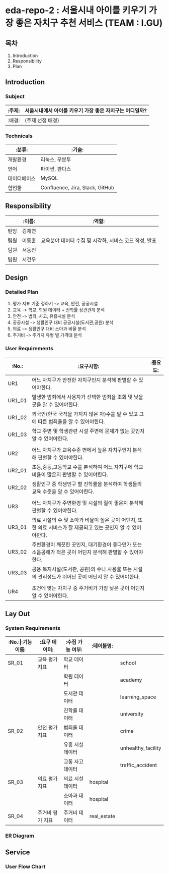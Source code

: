 # eda-repo-2 : 서울시내 아이를 키우기 가장 좋은 자치구 추천 서비스 (TEAM : I.GU)

## 목차
1. Introduction
2. Responsibility
3. Plan

## Introduction
### Subject
|:주제:|서울시내에서 아이를 키우기 가장 좋은 자치구는 어디일까?|
|---|-------------------------------|
|:배경:|(주제 선정 배경)|

### Technicals
|:분류:|:기술:|
|----|---------------------------|
|개발환경|리눅스, 우분투|
|언어|파이썬, 판다스|
|데이터베이스|MySQL|
|협업툴|Confluence, Jira, Slack, GitHub|

## Responsibility
||:이름:|:역할:|
|--|---|---------------------------------|
|틴방|김채연||
|팀원|이동훈|교육분야 데이터 수집 및 시각화, 서비스 코드 작성, 발표|
|팀원|서동진||
|팀원|서건우||

## Design

### Detailed Plan
1. 평가 지표 기준 정하기 -> 교육, 안전, 공공시설
2. 교육 -> 학교, 학원 데이터 + 진학률 상관관계 분석
3. 안전 -> 범죄, 사고, 유흥시설 분석
4. 공공시설 -> 생활인구 대비 공공시설(도서관,공원) 분석
5. 의료 -> 생활인구 대비 소아과 비율 분석
6. 주거비 -> 주거지 유형 별 가격대 분석

### User Requirements
|:No.:|:요구사항:|:중요도:|
|----|----------------------------------------------|--|
|UR1|어느 자치구가 안전한 자치구인지 분석해 판별할 수 있어야한다.||
|UR1_01|발생한 범죄에서 사용자가 선택한 범죄율 조회 및 낮을 곳을 알 수 있어야한다.||
|UR1_02|외국인(한국 국적을 가지지 않은 자)수를 알 수 있고 그에 따른 범죄율을 알 수 있어야한다.||
|UR1_03|학교 주변 및 학생관련 시설 주변에 문제가 없는 곳인지 알 수 있어야한다.||
||||
|UR2|어느 자치구가 교육수준 면에서 높은 자치구인지 분석해 판별할 수 있어야한다.||
|UR2_01|초등,중등,고등학교 수를 분석하여 어느 자치구에 학교 비율이 많은지 판별할 수 있어야한다.||
|UR2_02|생활인구 중 학생인구 별 진학률을 분석하여 학생들의 교육 수준을 알 수 있어야한다.||
||||
|UR3|어느 자치구가 주변환경 및 시설의 질이 좋은지 분석해 판별할 수 있어야한다.||
|UR3_01|의료 시설의 수 및 소아과 비율이 높은 곳이 어딘지, 또한 의료 서비스가 잘 제공되고 있는 곳인지 알 수 있어야한다.||
|UR3_02|주변환경이 깨끗한 곳인지, 대기환경이 좋다던가 또는 소음공해가 적은 곳이 어딘지 분석해 판별할 수 있어야한다.||
|UR3_03|공용 복지시설(도서관, 공원)의 수나 사용률 또는 시설의 관리정도가 뛰어난 곳이 어딘지 알 수 있어야한다.||
||||
|UR4|조건에 맞는 자치구 중 주거비가 가장 낮은 곳이 어딘지 알 수 있어야한다.||

## Lay Out

### System Requirements
|:No.:\|:기능이름:|:요구 데이터:|:수집 가능 여부:|:테이블명:||
|----|--------|----------|--------|--------|
|SR_01|교육 평가 지표|학교 데이터|   |school||
|||학원 데이터|   |academy||
|||도서관 데이터|   |learning_space||
|||진학률 데이터|   |university||
|SR_02|안전 평가 지표|범죄율 데이터|   |crime||
|||유흥 시설 데이터|   |unhealthy_facility||
|||교통 사고 데이터|   |traffic_accident||
|SR_03|의료 평가 지표|의료 시설 데이터|hospital|   ||
|||소아과 데이터|hospital|   ||
|SR_04|주거비 평가 지표|주거비 데이터|real_estate|   ||

### ER Diagram

## Service

### User Flow Chart




   
